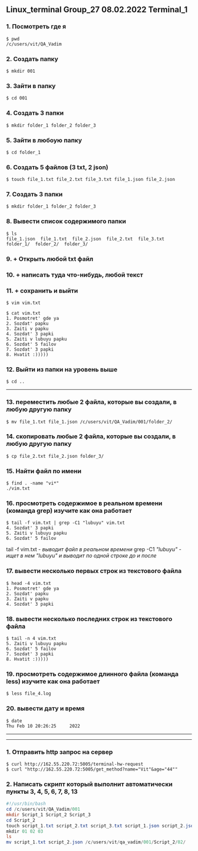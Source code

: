 ## __Linux_terminal Group_27 08.02.2022 Terminal_1__

### __1. Посмотреть где я__
```
$ pwd
/c/users/vit/QA_Vadim
```

### __2. Создать папку__
```
$ mkdir 001
```

### __3. Зайти в папку__
```
$ cd 001
```

### __4. Создать 3 папки__
```
$ mkdir folder_1 folder_2 folder_3
```

### __5. Зайти в любоую папку__
```
$ cd folder_1
```

### __6. Создать 5 файлов (3 txt, 2 json)__
```
$ touch file_1.txt file_2.txt file_3.txt file_1.json file_2.json
```

### __7. Создать 3 папки__
```
$ mkdir folder_1 folder_2 folder_3
```

### __8. Вывести список содержимого папки__
```
$ ls
file_1.json  file_1.txt  file_2.json  file_2.txt  file_3.txt  folder_1/  folder_2/  folder_3/
```

### __9. + Открыть любой txt файл__
### __10. + написать туда что-нибудь, любой текст__
### __11. + сохранить и выйти__
```
$ vim vim.txt

$ cat vim.txt
1. Posmotret' gde ya
2. Sozdat' papku
3. Zaiti v papku
4. Sozdat' 3 papki
5. Zaiti v lubuyu papku
6. Sozdat' 5 failov
7. Sozdat' 3 papki
8. Hvatit :)))))
```

### __12. Выйти из папки на уровень выше__
```
$ cd ..
```

___


### __13. переместить любые 2 файла, которые вы создали, в любую другую папку__
```
$ mv file_1.txt file_1.json /c/users/vit/QA_Vadim/001/folder_2/
```

### __14. скопировать любые 2 файла, которые вы создали, в любую другую папку__
```
$ cp file_2.txt file_2.json folder_3/
```

### __15. Найти файл по имени__
```
$ find . -name "vi*"
./vim.txt
```

### __16. просмотреть содержимое в реальном времени (команда grep) изучите как она работает__
```
$ tail -f vim.txt | grep -C1 "lubuyu" vim.txt
4. Sozdat' 3 papki
5. Zaiti v lubuyu papku
6. Sozdat' 5 failov
```

tail -f vim.txt - _выводит файл в реальном времени_ 
grep -C1 _"lubuyu" - ищет в нем "lubuyu" и выводит по одной строке до и после_

### __17. вывести несколько первых строк из текстового файла__
```
$ head -4 vim.txt
1. Posmotret' gde ya
2. Sozdat' papku
3. Zaiti v papku
4. Sozdat' 3 papki
```

### __18. вывести несколько последних строк из текстового файла__
```
$ tail -n 4 vim.txt
5. Zaiti v lubuyu papku
6. Sozdat' 5 failov
7. Sozdat' 3 papki
8. Hvatit :)))))
```

### __19. просмотреть содержимое длинного файла (команда less) изучите как она работает__
```
$ less file_4.log
```

### __20. вывести дату и время__
```
$ date
Thu Feb 10 20:26:25     2022
```

___
___

### __1. Отправить http запрос на сервер__
```
$ curl http://162.55.220.72:5005/terminal-hw-request
$ curl "http://162.55.220.72:5005/get_method?name="Vit"&age="44""
```

### __2. Написать скрипт который выполнит автоматически пункты 3, 4, 5, 6, 7, 8, 13__
```powershell
#!/usr/bin/bash
cd /c/users/vit/QA_Vadim/001
mkdir Script_1 Script_2 Script_3
cd Script_2
touch script_1.txt script_2.txt script_3.txt script_1.json script_2.json
mkdir 01 02 03
ls
mv script_1.txt script_2.json /c/users/vit/qa_vadim/001/Script_2/02/
```

